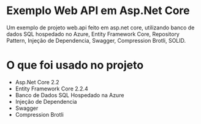 # Exemplo Web API em Asp.Net Core

Um exemplo de projeto web.api feito em asp.net core, utilizando banco de dados SQL hospedado no Azure, Entity Framework Core, Repository Pattern, Injeção de Dependencia, Swagger, Compression Brotli, SOLID.

# O que foi usado no projeto
 + Asp.Net Core 2.2
 + Entity Framework Core 2.2.4
 + Banco de Dados SQL Hospedado na Azure
 + Injeção de Dependencia
 + Swagger
 + Compression Brotli
